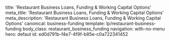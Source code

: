 title: 'Restaurant Business Loans, Funding & Working Capital Options'
meta_title: 'Restaurant Business Loans, Funding & Working Capital Options'
meta_description: 'Restaurant Business Loans, Funding & Working Capital Options'
canonical: business-funding
template: lp/restaurant-business-funding
body_class: restaurant_business_funding
navigation: with-no-menu
hero: defaut
id: ed0d791b-f4e7-4f9f-b85e-c0a722341452
